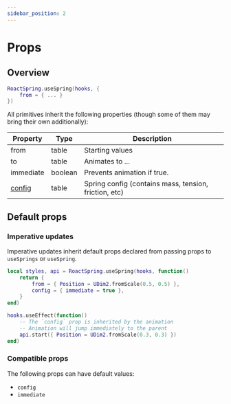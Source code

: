 ```yaml
---
sidebar_position: 2
---
```


# Props

## Overview

```lua
RoactSpring.useSpring(hooks, {
    from = { ... }
})
```

All primitives inherit the following properties (though some of them may bring their own additionally):

| Property | Type | Description  |
| ----------- | ----------- | ---- |
| from | table | Starting values |
| to | table | Animates to ... |
| immediate | boolean | Prevents animation if true. |
| [config](configs) | table | 	Spring config (contains mass, tension, friction, etc) |

## Default props

### Imperative updates

Imperative updates inherit default props declared from passing props to `useSprings` or `useSpring`.

```lua
local styles, api = RoactSpring.useSpring(hooks, function()
    return {
        from = { Position = UDim2.fromScale(0.5, 0.5) },
        config = { immediate = true },
    }
end)

hooks.useEffect(function()
    -- The `config` prop is inherited by the animation
    -- Animation will jump immediately to the parent
    api.start({ Position = UDim2.fromScale(0.3, 0.3) })
end)
```

### Compatible props

The following props can have default values:

* `config`
* `immediate`

